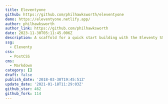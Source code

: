```yaml
---
title: Eleventyone
github: https://github.com/philhawksworth/eleventyone
demo: https://eleventyone.netlify.app/
author: philhawksworth
author_link: https://github.com/philhawksworth
date: 2023-11-30T05:11:45.006Z
description: A scaffold for a quick start building with the Eleventy SSG
ssg:
  - Eleventy
css:
  - PostCSS
cms:
  - Markdown
category: []
draft: false
publish_date: '2018-03-30T19:45:51Z'
update_date: '2021-01-18T11:29:03Z'
github_star: 462
github_fork: 114
---
```

